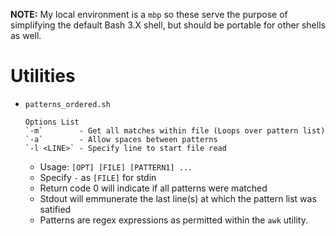 **NOTE:** My local environment is a `mbp` so these serve the purpose of simplifying the default Bash 3.X shell, but should be portable for other shells as well.

# Utilities
- `patterns_ordered.sh`
    ```
    Options List
    `-m`        - Get all matches within file (Loops over pattern list)
    `-a`        - Allow spaces between patterns
    `-l <LINE>` - Specify line to start file read
    ```
    - Usage: `[OPT] [FILE] [PATTERN1] ...`
    - Specify `-` as `[FILE]` for stdin 
    - Return code 0 will indicate if all patterns were matched
    - Stdout will emmunerate the last line(s) at which the pattern list was satified
    - Patterns are regex expressions as permitted within the `awk` utility.

